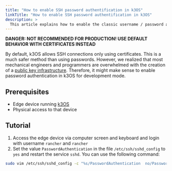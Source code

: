 ```yaml
---
title: "How to enable SSH password authentification in k3OS"
linkTitle: "How to enable SSH password authentification in k3OS"
description: >
  This article explains how to enable the classic username / password authentification for SSH in k3os 
---
```


**DANGER: NOT RECOMMENDED FOR PRODUCTION! USE DEFAULT BEHAVIOR WITH CERTIFICATES INSTEAD**

By default, k3OS allows SSH connections only using certificates. This is a much safer method than using passwords. However, we realized that most mechanical engineers and programmers are overwhelmed with the creation of a [public key infrastructure](/docs/tutorials/pki/). Therefore, it might make sense to enable password authentication in k3OS for development mode.

## Prerequisites

- Edge device running [k3OS](https://github.com/rancher/k3os)
- Physical access to that device

## Tutorial

1. Access the edge device via computer screen and keyboard and login with username `rancher` and `rancher`
2. Set the value `PasswordAuthentication` in the file `/etc/ssh/sshd_config` to `yes` and restart the service `sshd`. You can use the following command:

```bash
sudo vim /etc/ssh/sshd_config -c "%s/PasswordAuthentication  no/PasswordAuthentication  yes/g | write | quit" && sudo service sshd restart
```

